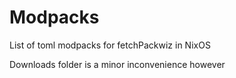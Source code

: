 # Modpacks
List of toml modpacks for fetchPackwiz in NixOS

Downloads folder is a minor inconvenience however
